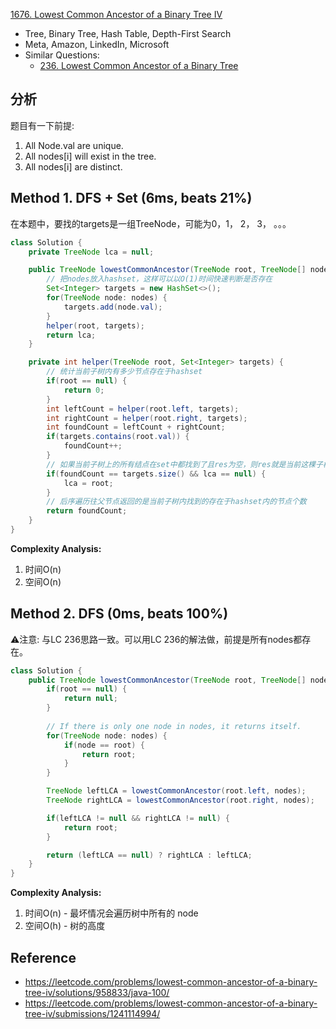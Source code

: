[1676. Lowest Common Ancestor of a Binary Tree IV](https://leetcode.com/problems/lowest-common-ancestor-of-a-binary-tree-iv/)

* Tree, Binary Tree, Hash Table, Depth-First Search
* Meta, Amazon, LinkedIn, Microsoft
* Similar Questions:
  * [236. Lowest Common Ancestor of a Binary Tree](https://leetcode.com/problems/lowest-common-ancestor-of-a-binary-tree/)


## 分析
题目有一下前提: 
1. All Node.val are unique.
2. All nodes[i] will exist in the tree.
3. All nodes[i] are distinct.


## Method 1. DFS + Set (6ms, beats 21%)
在本题中，要找的targets是一组TreeNode，可能为0，1， 2， 3， 。。。

```Java
class Solution {
    private TreeNode lca = null;

    public TreeNode lowestCommonAncestor(TreeNode root, TreeNode[] nodes) {
        // 把nodes放入hashset，这样可以以O(1)时间快速判断是否存在
        Set<Integer> targets = new HashSet<>();
        for(TreeNode node: nodes) {
            targets.add(node.val);
        }
        helper(root, targets);
        return lca;
    }

    private int helper(TreeNode root, Set<Integer> targets) {
        // 统计当前子树内有多少节点存在于hashset
        if(root == null) {
            return 0;
        }
        int leftCount = helper(root.left, targets);
        int rightCount = helper(root.right, targets);
        int foundCount = leftCount + rightCount;
        if(targets.contains(root.val)) {
            foundCount++;
        }
        // 如果当前子树上的所有结点在set中都找到了且res为空，则res就是当前这棵子树
        if(foundCount == targets.size() && lca == null) {
            lca = root;
        }
        // 后序遍历往父节点返回的是当前子树内找到的存在于hashset内的节点个数
        return foundCount;
    }
}
```
**Complexity Analysis:**
1. 时间O(n)
2. 空间O(n)


## Method 2. DFS (0ms, beats 100%)
⚠️注意: 与LC 236思路一致。可以用LC 236的解法做，前提是所有nodes都存在。
```java
class Solution {
    public TreeNode lowestCommonAncestor(TreeNode root, TreeNode[] nodes) {
        if(root == null) {
            return null;
        }
        
        // If there is only one node in nodes, it returns itself.
        for(TreeNode node: nodes) {
            if(node == root) {
                return root;
            }
        }

        TreeNode leftLCA = lowestCommonAncestor(root.left, nodes);
        TreeNode rightLCA = lowestCommonAncestor(root.right, nodes);

        if(leftLCA != null && rightLCA != null) {
            return root;
        }

        return (leftLCA == null) ? rightLCA : leftLCA;
    }
}
```
**Complexity Analysis:**
1. 时间O(n) - 最坏情况会遍历树中所有的 node
2. 空间O(h) - 树的高度


## Reference
* https://leetcode.com/problems/lowest-common-ancestor-of-a-binary-tree-iv/solutions/958833/java-100/
* https://leetcode.com/problems/lowest-common-ancestor-of-a-binary-tree-iv/submissions/1241114994/